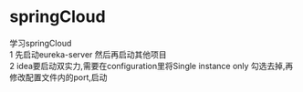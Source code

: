# springCloud</br>
学习springCloud</br>
1 先启动eureka-server 然后再启动其他项目</br>
2 idea要启动双实力,需要在configuration里将Single instance only 勾选去掉,再修改配置文件内的port,启动</br>
